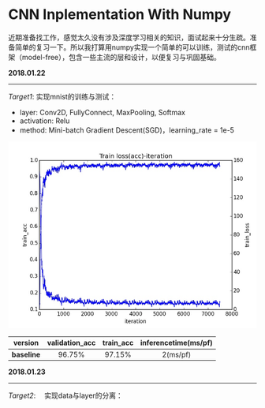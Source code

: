 # 	CNN Inplementation With Numpy

​	近期准备找工作，感觉太久没有涉及深度学习相关的知识，面试起来十分生疏。准备简单的复习一下。所以我打算用numpy实现一个简单的可以训练，测试的cnn框架（model-free），包含一些主流的层和设计，以便复习与巩固基础。



**2018.01.22**

---

*Target1*:  实现mnist的训练与测试：

* layer: Conv2D, FullyConnect, MaxPooling, Softmax 
* activation: Relu
* method: Mini-batch Gradient Descent(SGD)，learning_rate = 1e-5




<img src="fig/iteration.jpg" style="zoom:80%"/>

|   version    | validation_acc | train_acc | inferencetime(ms/pf) |
| :----------: | :------------: | :-------: | :------------------: |
| **baseline** |     96.75%     |  97.15%   |       2(ms/pf)       |



**2018.01.23**

------

*Target2*: 　实现data与layer的分离：